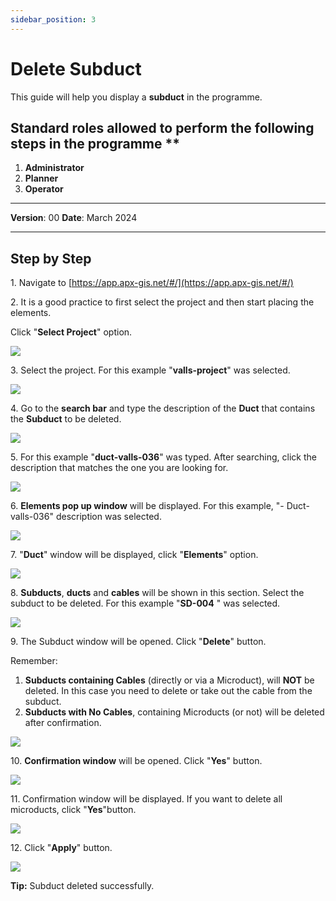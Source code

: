 ```yaml
---
sidebar_position: 3
---
```


# Delete Subduct

This guide will help you display a **subduct** in the programme.

## Standard roles allowed to perform the following steps in the programme **

1.	**Administrator**
2.  **Planner**
3. **Operator**

------------

**Version**: 00
**Date**: March 2024

------------
## **Step by Step**

1\. Navigate to [https://app.apx-gis.net/#/](https://app.apx-gis.net/#/)


2\. It is a good practice to first select the project and then start placing the elements.

Click "**Select Project**" option.

![](https://ajeuwbhvhr.cloudimg.io/colony-recorder.s3.amazonaws.com/files/2024-01-31/35ad4b5e-8ca8-42d6-ac94-3ac54e7cd4b0/ascreenshot.jpeg?tl_px=0,0&br_px=825,461&force_format=png&width=826&wat_scale=73&wat=1&wat_opacity=1&wat_gravity=northwest&wat_url=https://colony-recorder.s3.amazonaws.com/images/watermarks/14B8A6_standard.png&wat_pad=344,-4)


3\. Select the project. For this example "**valls-project**" was selected.

![](https://ajeuwbhvhr.cloudimg.io/colony-recorder.s3.amazonaws.com/files/2024-01-31/eb0194e8-d2b3-4b1a-aa6b-1e544aa1f581/ascreenshot.jpeg?tl_px=0,0&br_px=825,461&force_format=png&width=826&wat_scale=73&wat=1&wat_opacity=1&wat_gravity=northwest&wat_url=https://colony-recorder.s3.amazonaws.com/images/watermarks/14B8A6_standard.png&wat_pad=337,128)


4\. Go to the **search bar** and type the description of the **Duct** that contains the **Subduct** to be deleted.

![](https://ajeuwbhvhr.cloudimg.io/colony-recorder.s3.amazonaws.com/files/2024-01-31/9981ec0c-465d-4dfa-b0f4-0b174b7c469e/ascreenshot.jpeg?tl_px=95,0&br_px=920,461&force_format=png&width=826&wat_scale=73&wat=1&wat_opacity=1&wat_gravity=northwest&wat_url=https://colony-recorder.s3.amazonaws.com/images/watermarks/14B8A6_standard.png&wat_pad=386,-14)


5\. For this example "**duct-valls-036**" was typed. After searching, click the description that matches the one you are looking for.

![](https://ajeuwbhvhr.cloudimg.io/colony-recorder.s3.amazonaws.com/files/2024-01-31/55d3a27b-e338-4c04-a864-16cbdf111b2e/ascreenshot.jpeg?tl_px=135,0&br_px=961,461&force_format=png&width=826&wat_scale=73&wat=1&wat_opacity=1&wat_gravity=northwest&wat_url=https://colony-recorder.s3.amazonaws.com/images/watermarks/14B8A6_standard.png&wat_pad=448,62)


6\. **Elements pop up window** will be displayed. For this example, "- Duct-valls-036" description was selected.

![](https://ajeuwbhvhr.cloudimg.io/colony-recorder.s3.amazonaws.com/files/2024-01-31/5ed2c91e-9783-40bf-a386-da8b0f460736/ascreenshot.jpeg?tl_px=0,0&br_px=825,461&force_format=png&width=826&wat_scale=73&wat=1&wat_opacity=1&wat_gravity=northwest&wat_url=https://colony-recorder.s3.amazonaws.com/images/watermarks/14B8A6_standard.png&wat_pad=313,118)


7\. "**Duct**" window will be displayed, click "**Elements**" option.

![](https://ajeuwbhvhr.cloudimg.io/colony-recorder.s3.amazonaws.com/files/2024-01-31/f7768a50-e8a6-46e8-be77-b05972fa5368/ascreenshot.jpeg?tl_px=0,0&br_px=961,887&force_format=png&width=1120.0&wat=1&wat_opacity=1&wat_gravity=northwest&wat_url=https://colony-recorder.s3.amazonaws.com/images/watermarks/14B8A6_standard.png&wat_pad=70,500)


8\. **Subducts**, **ducts** and **cables** will be shown in this section. Select the subduct to be deleted. For this example "**SD-004** " was selected.

![](https://ajeuwbhvhr.cloudimg.io/colony-recorder.s3.amazonaws.com/files/2024-01-31/a87e85e3-2f98-49f4-9b26-12ac96077d6f/ascreenshot.jpeg?tl_px=0,274&br_px=825,735&force_format=png&width=826&wat_scale=73&wat=1&wat_opacity=1&wat_gravity=northwest&wat_url=https://colony-recorder.s3.amazonaws.com/images/watermarks/14B8A6_standard.png&wat_pad=79,204)


9\. The Subduct window will be opened. Click "**Delete**" button.

Remember:

1. **Subducts containing Cables** (directly or via a Microduct), will **NOT** be deleted. In this case you need to delete or take out the cable from the subduct.
2. **Subducts with No Cables**, containing Microducts (or not) will be deleted after confirmation.

![](https://ajeuwbhvhr.cloudimg.io/colony-recorder.s3.amazonaws.com/files/2024-01-31/56182def-7193-49ad-bc84-b163b4b9e679/ascreenshot.jpeg?tl_px=0,0&br_px=961,887&force_format=png&width=1120.0&wat=1&wat_opacity=1&wat_gravity=northwest&wat_url=https://colony-recorder.s3.amazonaws.com/images/watermarks/14B8A6_standard.png&wat_pad=-11,966)


10\. **Confirmation window** will be opened. Click "**Yes**" button.

![](https://ajeuwbhvhr.cloudimg.io/colony-recorder.s3.amazonaws.com/files/2024-01-31/241cc3dc-dbbd-429b-8a96-4a86bc60c20d/ascreenshot.jpeg?tl_px=0,0&br_px=961,549&force_format=png&width=983&wat_scale=87&wat=1&wat_opacity=1&wat_gravity=northwest&wat_url=https://colony-recorder.s3.amazonaws.com/images/watermarks/14B8A6_standard.png&wat_pad=641,216)


11\. Confirmation window will be displayed. If you want to delete all microducts, click "**Yes**"button.

![](https://ajeuwbhvhr.cloudimg.io/colony-recorder.s3.amazonaws.com/files/2024-01-31/3d77db3f-d23c-4f05-8dcd-de4ce1d68723/ascreenshot.jpeg?tl_px=0,204&br_px=961,753&force_format=png&width=983&wat_scale=87&wat=1&wat_opacity=1&wat_gravity=northwest&wat_url=https://colony-recorder.s3.amazonaws.com/images/watermarks/14B8A6_standard.png&wat_pad=653,249)


12\. Click "**Apply**" button.

![](https://ajeuwbhvhr.cloudimg.io/colony-recorder.s3.amazonaws.com/files/2024-01-31/b142146b-abfb-41e8-a983-4b53cedad929/ascreenshot.jpeg?tl_px=0,425&br_px=825,887&force_format=png&width=826&wat_scale=73&wat=1&wat_opacity=1&wat_gravity=northwest&wat_url=https://colony-recorder.s3.amazonaws.com/images/watermarks/14B8A6_standard.png&wat_pad=280,405)


**Tip:** Subduct deleted successfully.

